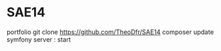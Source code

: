 # SAE14
portfolio
git clone https://github.com/TheoDfr/SAE14
composer update
symfony server : start
